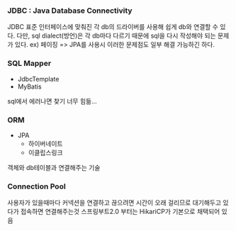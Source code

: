 ### JDBC : Java Database Connectivity
JDBC 표준 인터페이스에 맞춰진 각 db의 드라이버를 사용해 쉽게 db와 연결할 수 있다.
다만, sql dialect(방언)은 각 db마다 다르기 때문에 sql을 다시 작성해야 되는 문제가 있다. ex) 페이징 => JPA를 사용시 이러한 문제점도 일부 해결 가능하긴 하다.

### SQL Mapper
- JdbcTemplate
- MyBatis

sql에서 에러나면 찾기 너무 힘듦...

### ORM
- JPA
  - 하이버네이트
  - 이클립스링크

객체와 db테이블과 연결해주는 기술

### Connection Pool
사용자가 있을때마다 커넥션을 연결하고 끊으려면 시간이 오래 걸리므로 대기해두고 있다가 접속하면 연결해주는것
스프링부트2.0 부터는 HikariCP가 기본으로 채택되어 있음 